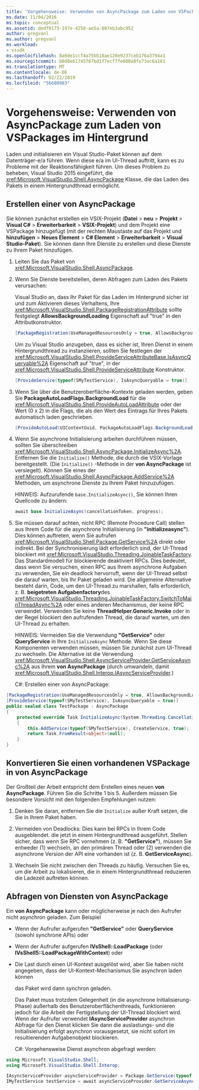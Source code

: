 ```yaml
---
title: 'Vorgehensweise: Verwenden von AsyncPackage zum Laden von VSPackages im Hintergrund | Microsoft-Dokumentation'
ms.date: 11/04/2016
ms.topic: conceptual
ms.assetid: dedf0173-197e-4258-ae5a-807eb3abc952
author: gregvanl
ms.author: gregvanl
ms.workload:
- vssdk
ms.openlocfilehash: 8a0de1ccf4a75bb10ae120e9237ceb176a3794a1
ms.sourcegitcommit: b0d8e61745f67bd1f7ecf7fe080a0fe73ac6a181
ms.translationtype: MT
ms.contentlocale: de-DE
ms.lasthandoff: 02/22/2019
ms.locfileid: "56680983"
---
```

# <a name="how-to-use-asyncpackage-to-load-vspackages-in-the-background"></a>Vorgehensweise: Verwenden von AsyncPackage zum Laden von VSPackages im Hintergrund
Laden und initialisieren ein Visual Studio-Paket können auf dem Datenträger-e/a führen. Wenn diese e/a im UI-Thread auftritt, kann es zu Probleme mit der Reaktionsfähigkeit führen. Um dieses Problem zu beheben, Visual Studio 2015 eingeführt, die <xref:Microsoft.VisualStudio.Shell.AsyncPackage> Klasse, die das Laden des Pakets in einem Hintergrundthread ermöglicht.

## <a name="create-an-asyncpackage"></a>Erstellen einer von AsyncPackage
 Sie können zunächst erstellen ein VSIX-Projekt (**Datei** > **neu** > **Projekt** > **Visual C#**   >  **Erweiterbarkeit** > **VSIX-Projekt**) und dem Projekt eine VSPackage hinzugefügt (mit der rechten Maustaste auf das Projekt und **hinzufügen**  >  **Neues Element**  >   **C# Element** > **Erweiterbarkeit**  >   **Visual Studio-Paket**). Sie können dann Ihre Dienste zu erstellen und diese Dienste zu Ihrem Paket hinzufügen.

1. Leiten Sie das Paket von <xref:Microsoft.VisualStudio.Shell.AsyncPackage>.

2. Wenn Sie Dienste bereitstellen, deren Abfragen zum Laden des Pakets verursachen:

    Visual Studio an, dass Ihr Paket für das Laden im Hintergrund sicher ist und zum Aktivieren dieses Verhaltens, Ihre <xref:Microsoft.VisualStudio.Shell.PackageRegistrationAttribute> sollte festgelegt **AllowsBackgroundLoading** Eigenschaft auf "true" in den Attributkonstruktor.

   ```csharp
   [PackageRegistration(UseManagedResourcesOnly = true, AllowsBackgroundLoading = true)]

   ```

    Um zu Visual Studio anzugeben, dass es sicher ist, Ihren Dienst in einem Hintergrundthread zu instanziieren, sollten Sie festlegen der <xref:Microsoft.VisualStudio.Shell.ProvideServiceAttributeBase.IsAsyncQueryable%2A> Eigenschaft auf "true", in der <xref:Microsoft.VisualStudio.Shell.ProvideServiceAttribute> Konstruktor.

   ```csharp
   [ProvideService(typeof(SMyTestService), IsAsyncQueryable = true)]

   ```

3. Wenn Sie über die Benutzeroberfläche-Kontexte geladen werden, geben Sie **PackageAutoLoadFlags.BackgroundLoad** für die <xref:Microsoft.VisualStudio.Shell.ProvideAutoLoadAttribute> oder der Wert (0 x 2) in die Flags, die als den Wert des Eintrags für Ihres Pakets automatisch laden geschrieben.

   ```csharp
   [ProvideAutoLoad(UIContextGuid, PackageAutoLoadFlags.BackgroundLoad)]

   ```

4. Wenn Sie asynchrone Initialisierung arbeiten durchführen müssen, sollten Sie überschreiben <xref:Microsoft.VisualStudio.Shell.AsyncPackage.InitializeAsync%2A>. Entfernen Sie die `Initialize()` Methode, die durch die VSIX-Vorlage bereitgestellt. (Die `Initialize()` -Methode in der **von AsyncPackage** ist versiegelt). Können Sie eines der <xref:Microsoft.VisualStudio.Shell.AsyncPackage.AddService%2A> Methoden, um asynchrone Dienste zu Ihrem Paket hinzuzufügen.

    HINWEIS: Aufzurufende `base.InitializeAsync()`, Sie können Ihren Quellcode zu ändern:

   ```csharp
   await base.InitializeAsync(cancellationToken, progress);
   ```

5. Sie müssen darauf achten, nicht RPC (Remote Procedure Call) stellen aus Ihrem Code für die asynchrone Initialisierung (in **"initializeasync"**). Dies können auftreten, wenn Sie aufrufen <xref:Microsoft.VisualStudio.Shell.Package.GetService%2A> direkt oder indirekt.  Bei der Synchronisierung lädt erforderlich sind, der UI-Thread blockiert mit <xref:Microsoft.VisualStudio.Threading.JoinableTaskFactory>. Das Standardmodell für blockierende deaktiviert RPCs. Dies bedeutet, dass wenn Sie versuchen, einen RPC aus Ihrem asynchrone Aufgaben zu verwenden, Sie ein deadlock hervorruft, wenn der UI-Thread selbst die darauf warten, bis Ihr Paket geladen wird. Die allgemeine Alternative besteht darin, Code, um den UI-Thread zu marshallen, falls erforderlich, z. B. **beigetreten Aufgabenfactory**des <xref:Microsoft.VisualStudio.Threading.JoinableTaskFactory.SwitchToMainThreadAsync%2A> oder eines anderen Mechanismus, der keine RPC verwendet.  Verwenden Sie keine **ThreadHelper.Generic.Invoke** oder in der Regel blockiert den aufrufenden Thread, die darauf warten, um den UI-Thread zu erhalten.

    HINWEIS: Vermeiden Sie die Verwendung **"GetService"** oder **QueryService** in Ihre `InitializeAsync` Methode. Wenn Sie diese Komponenten verwenden müssen, müssen Sie zunächst zum UI-Thread zu wechseln. Die Alternative ist die Verwendung <xref:Microsoft.VisualStudio.Shell.AsyncServiceProvider.GetServiceAsync%2A> aus Ihrem **von AsyncPackage** (durch umwandeln, damit <xref:Microsoft.VisualStudio.Shell.Interop.IAsyncServiceProvider>.)

   C#: Erstellen einer von AsyncPackage:

```csharp
[PackageRegistration(UseManagedResourcesOnly = true, AllowsBackgroundLoading = true)]
[ProvideService(typeof(SMyTestService), IsAsyncQueryable = true)]
public sealed class TestPackage : AsyncPackage
{
    protected override Task InitializeAsync(System.Threading.CancellationToken cancellationToken, IProgress<ServiceProgressData> progress)
    {
        this.AddService(typeof(SMyTestService), CreateService, true);
        return Task.FromResult<object>(null);
    }
}
```

## <a name="convert-an-existing-vspackage-to-asyncpackage"></a>Konvertieren Sie einen vorhandenen VSPackage in von AsyncPackage
 Der Großteil der Arbeit entspricht dem Erstellen eines neuen **von AsyncPackage**. Führen Sie die Schritte 1 bis 5. Außerdem müssen Sie besondere Vorsicht mit den folgenden Empfehlungen nutzen:

1.  Denken Sie daran, entfernen Sie die `Initialize` außer Kraft setzen, die Sie in Ihrem Paket haben.

2.  Vermeiden von Deadlocks: Dies kann bei RPCs in Ihrem Code ausgeblendet. die jetzt in einem Hintergrundthread ausgeführt. Stellen sicher, dass wenn Sie RPC vornehmen (z. B. **"GetService"**), müssen Sie entweder (1) wechseln, an den primären Thread oder (2) verwenden die asynchrone Version der API eine vorhanden ist (z. B. **GetServiceAsync**).

3.  Wechseln Sie nicht zwischen den Threads zu häufig. Versuchen Sie es, um die Arbeit zu lokalisieren, die in einem Hintergrundthread reduzieren die Ladezeit auftreten können.

## <a name="querying-services-from-asyncpackage"></a>Abfragen von Diensten von AsyncPackage
 Ein **von AsyncPackage** kann oder möglicherweise je nach den Aufrufer nicht asynchron geladen. Zum Beispiel

- Wenn der Aufrufer aufgerufen **"GetService"** oder **QueryService** (sowohl synchrone APIs) oder

- Wenn der Aufrufer aufgerufen **IVsShell::LoadPackage** (oder **IVsShell5::LoadPackageWithContext**) oder

- Die Last durch einen UI-Kontext ausgelöst wird, aber Sie haben nicht angegeben, dass der UI-Kontext-Mechanismus Sie asynchron laden können

  das Paket wird dann synchron geladen.

  Das Paket muss trotzdem Gelegenheit (in die asynchrone Initialisierung-Phase) außerhalb des Benutzeroberflächenthreads, funktionieren jedoch für die Arbeit der Fertigstellung der UI-Thread blockiert wird. Wenn der Aufrufer verwendet **IAsyncServiceProvider** asynchron Abfrage für den Dienst klicken Sie dann die auslastungs- und die Initialisierung erfolgt asynchron vorausgesetzt, sie nicht sofort im resultierenden Aufgabenobjekt blockieren.

  C#: Vorgehensweise Dienst asynchron abgefragt werden:

```csharp
using Microsoft.VisualStudio.Shell;
using Microsoft.VisualStudio.Shell.Interop;

IAsyncServiceProvider asyncServiceProvider = Package.GetService(typeof(SAsyncServiceProvider)) as IAsyncServiceProvider;
IMyTestService testService = await asyncServiceProvider.GetServiceAsync(typeof(SMyTestService)) as IMyTestService;
```
